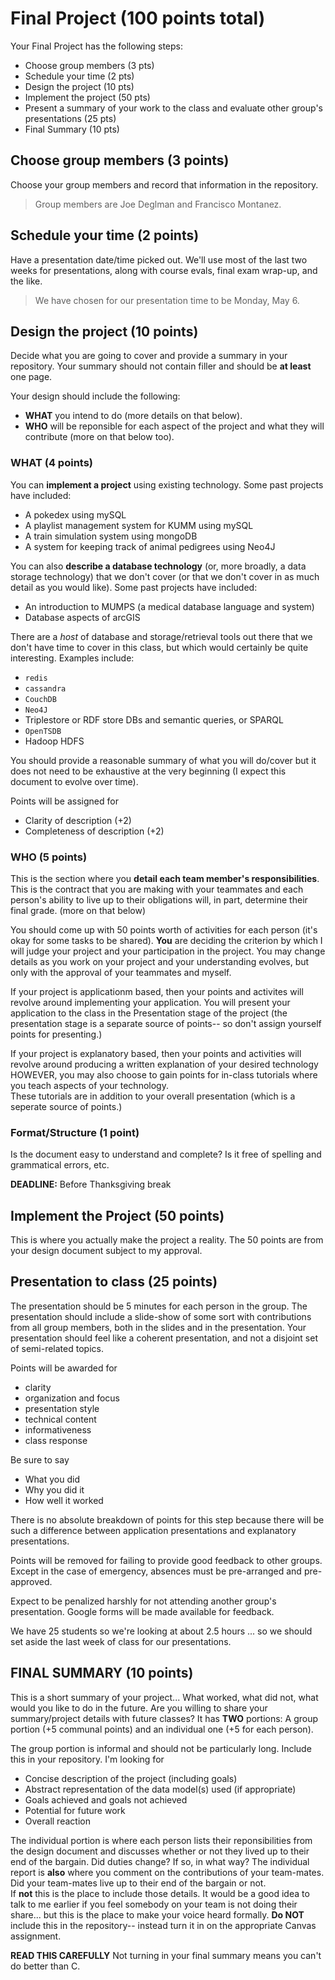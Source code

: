 # Final Project (100 points total)

Your Final Project has the following steps:

* Choose group members  (3 pts)
* Schedule your time    (2 pts)
* Design the project    (10 pts)
* Implement the project (50 pts) 
* Present a summary of your work to the class and evaluate other group's presentations (25 pts) 
* Final Summary         (10 pts)

## Choose group members (3 points)

Choose your group members and record that information in the repository.

> Group members are Joe Deglman and Francisco Montanez.

## Schedule your time (2 points)

Have a presentation date/time picked out. We'll use most of the last two weeks for presentations, along with course evals, final exam wrap-up, and the like.

> We have chosen for our presentation time to be Monday, May 6.

## Design the project (10 points)

Decide what you are going to cover and provide a summary in your repository.  Your summary should not contain filler and should be **at least** one page.

Your design should include the following:

* **WHAT** you intend to do (more details on that below).
* **WHO** will be reponsible for each aspect of the project and what they will contribute (more on that below too).

### WHAT (4 points)

You can **implement a project** using existing technology.  Some past projects have included:

* A pokedex using mySQL
* A playlist management system for KUMM using mySQL
* A train simulation system using mongoDB
* A system for keeping track of animal pedigrees using Neo4J

You can also **describe a database technology** (or, more broadly, a data storage technology) that we don't cover (or that we don't cover in as much detail as you would like).  Some past projects have included:

* An introduction to MUMPS (a medical database language and system)
* Database aspects of arcGIS

There are a _host_ of database and storage/retrieval tools out there that we don't have time to cover in this class, but which would certainly be quite interesting. Examples include:

* `redis`
* `cassandra`
* `CouchDB`
* `Neo4J`
* Triplestore or RDF store DBs and semantic queries, or SPARQL
* `OpenTSDB`
* Hadoop HDFS

You should provide a reasonable summary of what you will do/cover but it does not need to be exhaustive at the very beginning 
(I expect this document to evolve over time).  

Points will be assigned for

* Clarity of description (+2)
* Completeness of description (+2)

### WHO (5 points)

This is the section where you **detail each team member's responsibilities**.  This is the contract that you are making with your 
teammates and each person's ability to live up to their obligations will, in part, determine their final grade. (more on that below)

You should come up with 50 points worth of activities for each person (it's okay for some tasks to be shared).  **You** are 
deciding the criterion by which I will judge your project and your participation in the project.  You may change details as you work
on your project and your understanding evolves, but only with the approval of your teammates and myself.

If your project is applicationm based, then your points and activites will revolve around implementing your application.
You will present your application to the class in the Presentation stage of the project (the presentation stage is
a separate source of points-- so don't assign yourself points for presenting.)

If your project is explanatory based, then your points and activities will revolve around producing a written explanation of your 
desired technology HOWEVER, you may also choose to gain points for in-class tutorials where you teach aspects of your technology.  
These tutorials are in addition to your overall presentation (which is a seperate source of points.)

### Format/Structure (1 point)

Is the document easy to understand and complete?  Is it free of spelling and grammatical errors, etc.

**DEADLINE:** Before Thanksgiving break


## Implement the Project (50 points) 

This is where you actually make the project a reality.  The 50 points are from your design document subject to my approval.  

## Presentation to class (25 points)

The presentation should be 5 minutes for each person in the group. The presentation should include a slide-show of some sort with contributions from all group members, both in the slides and in the presentation. Your presentation should feel like a coherent presentation, and not a disjoint set of semi-related topics. 

Points will be awarded for

* clarity
* organization and focus
* presentation style
* technical content
* informativeness
* class response

Be sure to say 

* What you did
* Why you did it
* How well it worked

There is no absolute breakdown of points for this step because there will be such a difference between application presentations and explanatory presentations.

Points will be removed for failing to provide good feedback to other groups.  Except in the case of emergency, absences must be pre-arranged and pre-approved.

Expect to be penalized harshly for not attending another group's presentation.  Google forms will be made available for feedback.

We have 25 students so we're looking at about 2.5 hours ... so we should set aside the last week of class for our presentations.

## FINAL SUMMARY (10 points)

This is a short summary of your project...  What worked, what did not, what would you like to do in the future.  Are you willing
to share your summary/project details with future classes?  It has **TWO** portions:  A group portion (+5 communal points) and an individual one (+5 for each person).

The group portion is informal and should not be particularly long.  Include this in your repository.  I'm looking for

* Concise description of the project (including goals)
* Abstract representation of the data model(s) used (if appropriate)
* Goals achieved and goals not achieved
* Potential for future work
* Overall reaction

The individual portion is where each person lists their reponsibilities from the design document and discusses whether or 
not they lived up to their end of the bargain.  Did duties change?  If so, in what way?  The individual report is  **also**
where you comment on the contributions of your team-mates.  Did your team-mates live up to their end of the bargain or not.  
If **not** this is the place to include those details.  It would be a good idea to talk to me earlier if you feel somebody on your team is not doing their share... but this is the place to make your voice heard formally.  **Do NOT** include this in the repository-- instead turn it in on the appropriate Canvas assignment.

**READ THIS CAREFULLY** Not turning in your final summary means you can't do better than C.

